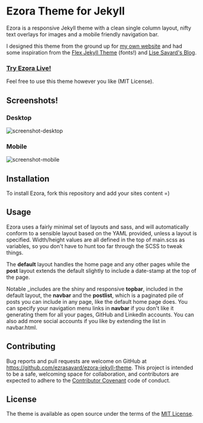 # Ezora Theme for Jekyll

Ezora is a responsive Jekyll theme with a clean single column layout, nifty text overlays for images and a mobile friendly navigation bar.

I designed this theme from the ground up for [my own website](http://www.ezrasavard.com) and had some inspiration from the [Flex Jekyll Theme](http://the-development.github.io/flex/) (fonts!) and [Lise Savard's Blog](http://lisesavard.com/).

### [Try Ezora Live!](https://ezrasavard.github.io/ezora-jekyll-theme)

Feel free to use this theme however you like (MIT License).

## Screenshots!

### Desktop
![screenshot-desktop](https://github.com/ezrasavard/ezora-jekyll-theme/blob/master/screenshot.png)

### Mobile
![screenshot-mobile](https://github.com/ezrasavard/ezora-jekyll-theme/blob/master/screenshot-mobile.png)

## Installation

To install Ezora, fork this repository and add your sites content =)

## Usage

Ezora uses a fairly minimal set of layouts and sass, and will automatically conform to a sensible layout based on the YAML provided, unless a layout is specified. Width/height values are all defined in the top of main.scss as variables, so you don't have to hunt too far through the SCSS to tweak things.

The **default** layout handles the home page and any other pages while the **post** layout extends the default slightly to include a date-stamp at the top of the page.

Notable _includes are the shiny and responsive **topbar**, included in the default layout, the **navbar** and the **postlist**, which is a paginated pile of posts you can include in any page, like the default home page does. You can specify your navigation menu links in **navbar** if you don't like it generating them for all your pages, GitHub and LinkedIn accounts. You can also add more social accounts if you like by extending the list in navbar.html.

## Contributing

Bug reports and pull requests are welcome on GitHub at https://github.com/ezrasavard/ezora-jekyll-theme. This project is intended to be a safe, welcoming space for collaboration, and contributors are expected to adhere to the [Contributor Covenant](http://contributor-covenant.org) code of conduct.

## License

The theme is available as open source under the terms of the [MIT License](http://opensource.org/licenses/MIT).

